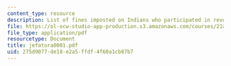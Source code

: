 ```yaml
---
content_type: resource
description: List of fines imposted on Indians who participated in revolt.
file: https://ol-ocw-studio-app-production.s3.amazonaws.com/courses/21a-441-the-conquest-of-america-spring-2004/275d9077de18e2a5ffdf4f60a1cb87b7_jefatura0001.pdf
file_type: application/pdf
resourcetype: Document
title: jefatura0001.pdf
uid: 275d9077-de18-e2a5-ffdf-4f60a1cb87b7
---
```

